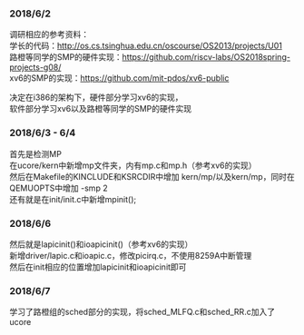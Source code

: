 ### 2018/6/2
调研相应的参考资料：  
学长的代码：http://os.cs.tsinghua.edu.cn/oscourse/OS2013/projects/U01  
路橙等同学的SMP的硬件实现：https://github.com/riscv-labs/OS2018spring-projects-g08/  
xv6的SMP的实现：https://github.com/mit-pdos/xv6-public  

决定在i386的架构下，硬件部分学习xv6的实现，  
软件部分学习xv6以及路橙等同学的SMP的硬件实现

### 2018/6/3 - 6/4
首先是检测MP  
在ucore/kern中新增mp文件夹，内有mp.c和mp.h（参考xv6的实现）  
然后在Makefile的KINCLUDE和KSRCDIR中增加 kern/mp/以及kern/mp，同时在QEMUOPTS中增加 -smp 2  
还有就是在init/init.c中新增mpinit();  

### 2018/6/6
然后就是lapicinit()和ioapicinit()（参考xv6的实现）  
新增driver/lapic.c和ioapic.c，修改picirq.c，不使用8259A中断管理  
然后在init相应的位置增加lapicinit和ioapicinit即可  

### 2018/6/7
学习了路橙组的sched部分的实现，将sched_MLFQ.c和sched_RR.c加入了ucore